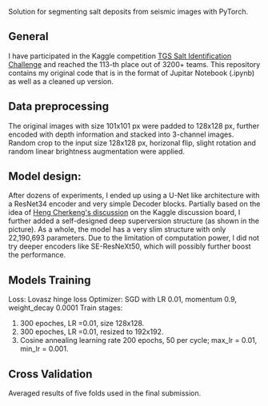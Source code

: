 Solution for segmenting salt deposits from seismic images with PyTorch.

## General
I have participated in the Kaggle competition [TGS Salt Identification Challenge](https://www.kaggle.com/c/tgs-salt-identification-challenge) and reached the 113-th place out of 3200+ teams. This repository contains my original code that is in the format of Jupitar Notebook (.ipynb) as well as a cleaned up version.

## Data preprocessing
The original images with size 101x101 px were padded to 128x128 px, further encoded with depth information and stacked into 3-channel images. Random crop to the input size 128x128 px, horizonal flip, slight rotation and random linear brightness augmentation were applied.

## Model design:
After dozens of experiments, I ended up using a U-Net like architecture with a ResNet34 encoder and very simple Decoder blocks. Partially based on the idea of [Heng Cherkeng's discussion](https://www.kaggle.com/c/tgs-salt-identification-challenge/discussion/65933) on the Kaggle discussion board, I further added a self-designed deep superversion structure (as shown in the picture). As a whole, the model has a very slim structure with only 22,190,693 parameters. Due to the limitation of computation power, I did not try deeper encoders like SE-ResNeXt50, which will possibly further boost the performance.

## Models Training
Loss: Lovasz hinge loss
Optimizer: SGD with LR 0.01, momentum 0.9, weight_decay 0.0001
Train stages:
1) 300 epoches, LR =0.01, size 128x128.
2) 300 epoches, LR =0.01, resized to 192x192.
3) Cosine annealing learning rate 200 epochs, 50 per cycle; max_lr = 0.01, min_lr = 0.001.

## Cross Validation
Averaged results of five folds used in the final submission.

